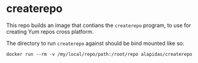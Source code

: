 # createrepo

This repo builds an image that contians the `createrepo` program, to use for creating
Yum repos cross platform.

The directory to run `createrepo` against should be bind mounted like so:
```
docker run --rm -v /my/local/repo/path:/root/repo alapidas/createrepo
```
